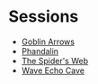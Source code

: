 # Sessions

- [Goblin Arrows](goblin-ambush.md)
- [Phandalin](phandalin.md)
- [The Spider's Web](the-spiders-web.md)
- [Wave Echo Cave](wave-echo-cave.md)